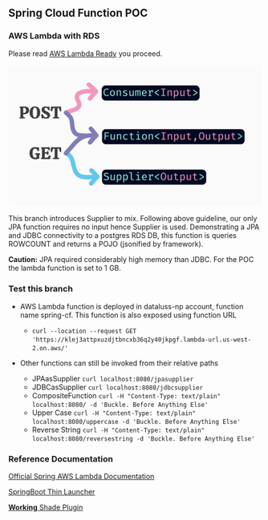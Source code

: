 ## Spring Cloud Function POC

### AWS Lambda with RDS

Please read [AWS Lambda Ready](https://github.com/asharmabuckle/spring-cloud-functions/blob/aws-lambda-ready/README.md)
you proceed.

![img.png](img.png)

This branch introduces Supplier to mix. Following above guideline, our only JPA function requires no input hence
Supplier is used.
Demonstrating a JPA and JDBC connectivity to a postgres RDS DB, this function is queries ROWCOUNT and returns a
POJO (jsonified by framework).

**Caution:**
JPA required considerably high memory than JDBC. For the POC the lambda function is set to 1 GB.

### Test this branch

* AWS Lambda function is deployed in dataluss-np account, function name spring-cf. This function is also exposed using
  function URL
  - `curl --location --request GET 'https://klej3attpxuzdjtbncxb36q2y40jkpgf.lambda-url.us-west-2.on.aws/'`

* Other functions can still be invoked from their relative paths
  * JPAasSupplier `curl localhost:8080/jpasupplier`
  * JDBCasSupplier `curl localhost:8080/jdbcsupplier`
  * CompositeFunction `curl -H "Content-Type: text/plain" localhost:8080/ -d 'Buckle. Before Anything Else'`
  * Upper Case `curl -H "Content-Type: text/plain" localhost:8080/uppercase -d 'Buckle. Before Anything Else'`
  * Reverse String `curl -H "Content-Type: text/plain" localhost:8080/reversestring -d 'Buckle. Before Anything Else'`

### Reference Documentation

[Official Spring AWS Lambda Documentation](https://docs.spring.io/spring-cloud-function/docs/current/reference/html/aws.html)

[SpringBoot Thin Launcher](https://github.com/spring-projects-experimental/spring-boot-thin-launcher)

[**Working** Shade Plugin](https://plugins.gradle.org/plugin/com.github.johnrengelman.shadow)
